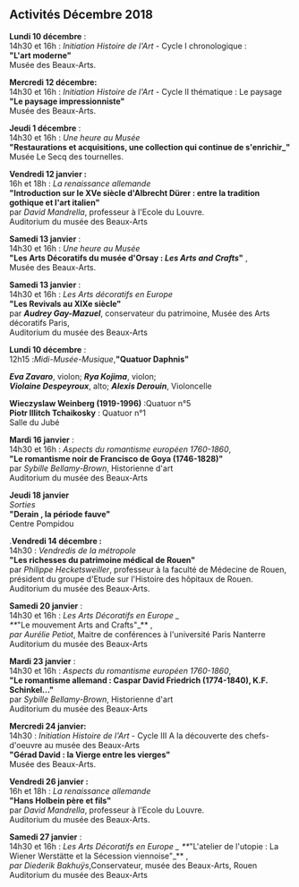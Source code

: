 ## Activités Décembre 2018


**Lundi 10 décembre** :  
14h30 et 16h : _Initiation Histoire de l'Art_  - Cycle I chronologique :  
**"L'art moderne"**   
Musée des Beaux-Arts. 

**Mercredi 12 décembre:**  
14h30 et 16h : _Initiation Histoire de l'Art_  - Cycle II thématique : Le paysage   
**"Le paysage impressionniste"**   
Musée des Beaux-Arts.

**Jeudi 1 décembre** :  
14h30 et 16h : _Une heure au Musée_   
**"Restaurations et acquisitions, une collection qui continue de s'enrichir_"**   
Musée Le Secq des tournelles.

**Vendredi 12 janvier :**  
16h et 18h : _La renaissance allemande_   
**"Introduction sur le XVe siècle d'Albrecht Dürer : entre la tradition gothique et l'art italien"**  
par _David Mandrella_, professeur à l'Ecole du Louvre.  
Auditorium du musée des Beaux-Arts

**Samedi 13 janvier** :  
14h30 et 16h : _Une heure au Musée_   
**"Les Arts Décoratifs du musée d'Orsay : _Les Arts and Crafts_"** ,  
Musée des Beaux-Arts.  

**Samedi 13 janvier** :  
14h30 et 16h : _Les Arts décoratifs en Europe_    
**"Les Revivals au XIXe siècle"**   
par _**Audrey Gay-Mazuel**_, conservateur du patrimoine, Musée des Arts décoratifs Paris,  
Auditorium du musée des Beaux-Arts

**Lundi 10 décembre** :  
12h15 :_Midi-Musée-Musique_,**"Quatuor Daphnis"**  

_**Eva Zavaro**_, violon; _**Rya Kojima**_, violon;  
_**Violaine Despeyroux**_, alto; _**Alexis Derouin**_, Violoncelle  

**Wieczyslaw Weinberg (1919-1996)** :Quatuor n°5  
**Piotr Illitch Tchaikosky** : Quatuor n°1    
 Salle du Jubé

**Mardi 16 janvier** :  
14h30 et 16h : _Aspects du romantisme européen 1760-1860_,  
**"Le romantisme noir de Francisco de Goya (1746-1828)"**  
par _Sybille Bellamy-Brown_, Historienne d'art  
Auditorium du musée des Beaux-Arts

**Jeudi 18 janvier**  
_Sorties_  
**"Derain , la période fauve"**  
Centre Pompidou


.**Vendredi 14 décembre :**  
14h30 : _Vendredis de la métropole_   
**"Les richesses du patrimoine médical de Rouen"**  
par _Philippe Hecketsweiller_, professeur à la faculté de Médecine de Rouen, président du groupe d'Etude sur l'Histoire des hôpitaux de Rouen.  
Auditorium du musée des Beaux-Arts.

**Samedi 20 janvier** :  
14h30 et 16h : _Les Arts Décoratifs en Europe _    
**_"Le mouvement Arts and Crafts"_** ,  
_par Aurélie Petiot_, Maitre de conférences à l'université Paris Nanterre  
Auditorium du musée des Beaux-Arts

**Mardi 23 janvier** :  
14h30 et 16h : _Aspects du romantisme européen 1760-1860_,  
**"Le romantisme allemand : Caspar David Friedrich (1774-1840), K.F. Schinkel..."**  
par _Sybille Bellamy-Brown_, Historienne d'art  
Auditorium du musée des Beaux-Arts

**Mercredi 24 janvier:**  
14h30 : _Initiation Histoire de l'Art_ - Cycle III A la découverte des chefs-d'oeuvre au musée des Beaux-Arts  
**"Gérad David : la Vierge entre les vierges"**    
Musée des Beaux-Arts. 

**Vendredi 26 janvier :**  
16h et 18h : _La renaissance allemande_   
**"Hans Holbein père et fils"**  
par _David Mandrella_, professeur à l'Ecole du Louvre.  
Auditorium du musée des Beaux-Arts.

**Samedi 27 janvier** :  
14h30 et 16h : _Les Arts Décoratifs en Europe _   **_"L'atelier de l'utopie : La Wiener Werstätte et la  Sécession viennoise"_** ,  
_par Diederik Bakhuÿs_,Conservateur, musée des Beaux-Arts, Rouen    
Auditorium du musée des Beaux-Arts
